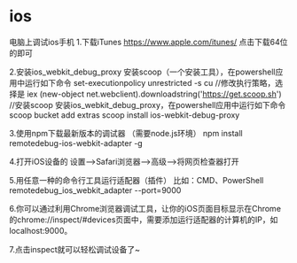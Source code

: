 # ios
电脑上调试ios手机
1.下载iTunes
https://www.apple.com/itunes/
点击下载64位的即可

2.安装ios_webkit_debug_proxy
安装scoop（一个安装工具），在powershell应用中运行如下命令
   set-executionpolicy unrestricted -s cu            //修改执行策略，选择是
   iex (new-object net.webclient).downloadstring('https://get.scoop.sh')         //安装scoop
 安装ios_webkit_debug_proxy，在powershell应用中运行如下命令
    scoop bucket add extras
    scoop install ios-webkit-debug-proxy

3.使用npm下载最新版本的调试器
（需要node.js环境）
npm install remotedebug-ios-webkit-adapter -g

4.打开iOS设备的
设置—>Safari浏览器—>高级—>将网页检查器打开

5.用任意一种的命令行工具运行适配器（插件）
比如：CMD、PowerShell
remotedebug_ios_webkit_adapter --port=9000

6.你可以通过利用Chrome浏览器调试工具，让你的iOS页面目标显示在Chrome的chrome://inspect/#devices页面中，需要添加运行适配器的计算机的IP，如localhost:9000。

7.点击inspect就可以轻松调试设备了~
